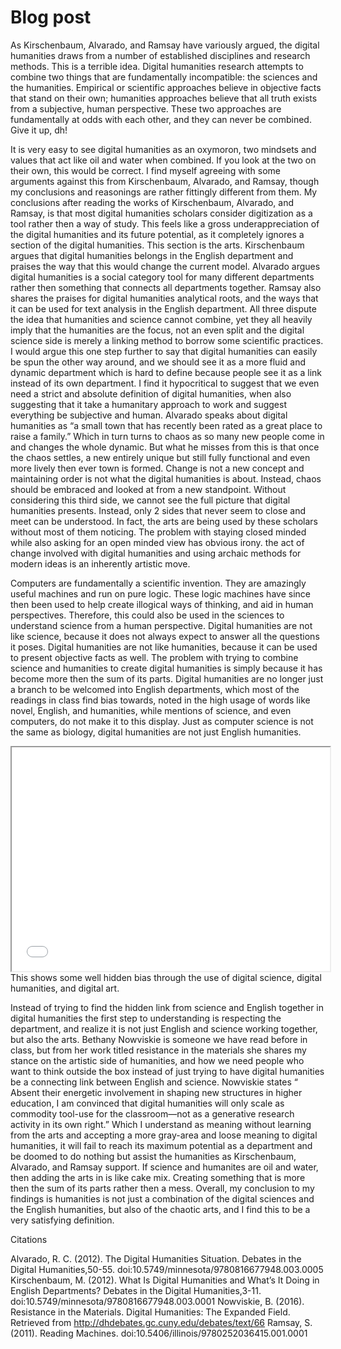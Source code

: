 # Blog post


As Kirschenbaum, Alvarado, and Ramsay have variously argued, the digital humanities draws from a
number of established disciplines and research methods. This is a terrible idea. Digital humanities
research attempts to combine two things that are fundamentally incompatible: the sciences and the
humanities. Empirical or scientific approaches believe in objective facts that stand on their own;
humanities approaches believe that all truth exists from a subjective, human perspective. These two
approaches are fundamentally at odds with each other, and they can never be combined. Give it up,
dh!

It is very easy to see digital humanities as an oxymoron, two mindsets and values that act like oil and water when combined. If you look at the two on their own, this would be correct. I find myself agreeing with some arguments against this from Kirschenbaum, Alvarado, and Ramsay, though my conclusions and reasonings are rather fittingly different from them. My conclusions after reading the works of Kirschenbaum, Alvarado, and Ramsay, is that most digital humanities scholars consider digitization as a tool rather then a way of study. This feels like a gross underappreciation of the digital humanities and its future potential, as it completely ignores a section of the digital humanities. This section is the arts. 
 Kirschenbaum argues that digital humanities belongs in the English department and praises the way that this would change the current model. Alvarado argues digital humanities is a social category tool for many different departments rather then something that connects all departments together. Ramsay also shares the praises for digital humanities analytical roots, and the ways that it can be used for text analysis in the English department. All three dispute the idea that humanities and science cannot combine, yet they all heavily imply that the humanities are the focus, not an even split and the digital science side is merely a linking method to borrow some scientific practices. I would argue this one step further to say that digital humanities can easily be spun the other way around, and we should see it as a more fluid and dynamic department which is hard to define because people see it as a link instead of its own department.  I find it hypocritical to suggest that we even need a strict and absolute definition of digital humanities, when also suggesting that it take a humanitary approach to work and suggest everything be subjective and human. Alvarado speaks about digital humanities as “a small town that has recently been rated as a great place to raise a family.” Which in turn turns to chaos as so many new people come in and changes the whole dynamic. But what he misses from this is that once the chaos settles, a new entirely unique but still fully functional and even more lively then ever town is formed. Change is not a new concept and maintaining order is not what the digital humanities is about. Instead, chaos should be embraced and looked at from a new standpoint. Without considering this third side, we cannot see the full picture that digital humanities presents. Instead, only 2 sides that never seem to close and meet can be understood. In fact, the arts are being used by these scholars without most of them noticing. The problem with staying closed minded while also asking for an open minded view has obvious irony. the act of change involved with digital humanities and using archaic methods for modern ideas is an inherently artistic move.

Computers are fundamentally a scientific invention. They are amazingly useful machines and run on pure logic. These logic machines have since then been used to help create illogical ways of thinking, and aid in human perspectives. Therefore, this could also be used in the sciences to understand science from a human perspective. Digital humanities are not like science, because it does not always expect to answer all the questions it poses. Digital humanities are not like humanities, because it can be used to present objective facts as well. The problem with trying to combine science and humanities to create digital humanities is simply because it has become more then the sum of its parts. Digital humanities are no longer just a branch to be welcomed into English departments, which most of the readings in class find bias towards, noted in the high usage of words like novel, English, and humanities, while mentions of science, and even computers, do not make it to this display. Just as computer science is not the same as biology, digital humanities are not just English humanities.

<iframe style='width: 509px; height: 358px;' src='//voyant-tools.org/tool/Cirrus/?visible=25&corpus=defc31d123ab09522ce9d0e615046443'></iframe>
This shows some well hidden bias through the use of digital science, digital humanities, and digital art.

 Instead of trying to find the hidden link from science and English together in digital humanities the first step to understanding is respecting the department, and realize it is not just English and science working together, but also the arts. Bethany Nowviskie is someone we have read before in class, but from her work titled resistance in the materials she shares my stance on the artistic side of humanities, and how we need people who want to think outside the box instead of just trying to have digital humanities be a connecting link between English and science. Nowviskie states “
Absent their energetic involvement in shaping new structures in higher education, I am convinced that digital humanities will only scale as commodity tool-use for the classroom—not as a generative research activity in its own right.” Which I understand as meaning without learning from the arts and accepting a more gray-area and loose meaning to digital humanities, it will fail to reach its maximum potential as a department and be doomed to do nothing but assist the humanities as Kirschenbaum, Alvarado, and Ramsay support. If science and humanites are oil and water, then adding the arts in is like cake mix. Creating something that is more then the sum of its parts rather then a mess. Overall, my conclusion to my findings is humanities is not just a combination of the digital sciences and the English humanities, but also of the chaotic arts, and I find this to be a very satisfying definition. 

Citations

Alvarado, R. C. (2012). The Digital Humanities Situation. Debates in the Digital Humanities,50-55. doi:10.5749/minnesota/9780816677948.003.0005
Kirschenbaum, M. (2012). What Is Digital Humanities and What’s It Doing in English Departments? Debates in the Digital Humanities,3-11. doi:10.5749/minnesota/9780816677948.003.0001
Nowviskie, B. (2016). Resistance in the Materials. Digital Humanities: The Expanded Field. Retrieved from http://dhdebates.gc.cuny.edu/debates/text/66
Ramsay, S. (2011). Reading Machines. doi:10.5406/illinois/9780252036415.001.0001

